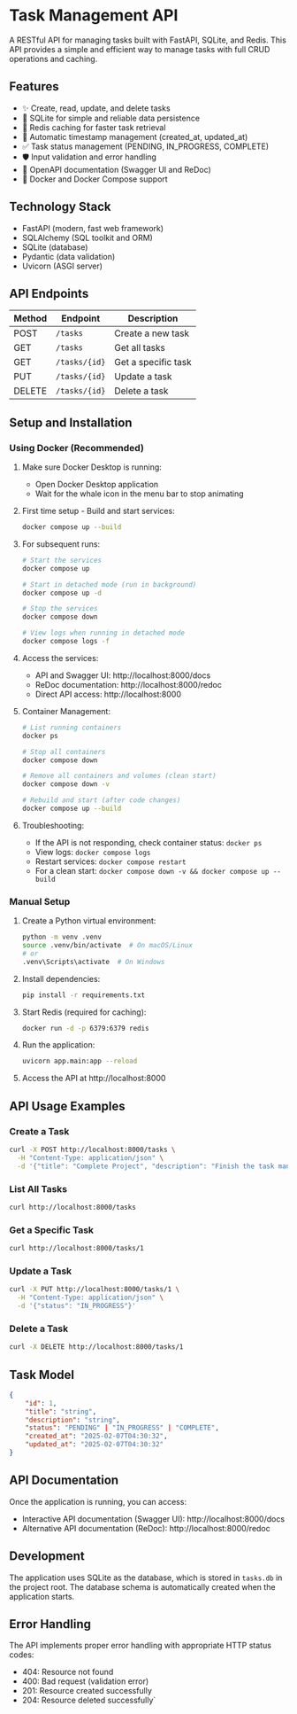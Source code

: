 # Task Management API

A RESTful API for managing tasks built with FastAPI, SQLite, and Redis. This API provides a simple and efficient way to manage tasks with full CRUD operations and caching.

## Features

- ✨ Create, read, update, and delete tasks
- 🎯 SQLite for simple and reliable data persistence
- 🚀 Redis caching for faster task retrieval
- 🔄 Automatic timestamp management (created_at, updated_at)
- ✅ Task status management (PENDING, IN_PROGRESS, COMPLETE)
- 🛡️ Input validation and error handling
- 📝 OpenAPI documentation (Swagger UI and ReDoc)
- 🐳 Docker and Docker Compose support

## Technology Stack

- FastAPI (modern, fast web framework)
- SQLAlchemy (SQL toolkit and ORM)
- SQLite (database)
- Pydantic (data validation)
- Uvicorn (ASGI server)

## API Endpoints

| Method | Endpoint | Description |
|--------|----------|-------------|
| POST | `/tasks` | Create a new task |
| GET | `/tasks` | Get all tasks |
| GET | `/tasks/{id}` | Get a specific task |
| PUT | `/tasks/{id}` | Update a task |
| DELETE | `/tasks/{id}` | Delete a task |

## Setup and Installation

### Using Docker (Recommended)

1. Make sure Docker Desktop is running:
   - Open Docker Desktop application
   - Wait for the whale icon in the menu bar to stop animating

2. First time setup - Build and start services:
   ```bash
   docker compose up --build
   ```

3. For subsequent runs:
   ```bash
   # Start the services
   docker compose up

   # Start in detached mode (run in background)
   docker compose up -d

   # Stop the services
   docker compose down

   # View logs when running in detached mode
   docker compose logs -f
   ```

4. Access the services:
   - API and Swagger UI: http://localhost:8000/docs
   - ReDoc documentation: http://localhost:8000/redoc
   - Direct API access: http://localhost:8000

5. Container Management:
   ```bash
   # List running containers
   docker ps

   # Stop all containers
   docker compose down

   # Remove all containers and volumes (clean start)
   docker compose down -v

   # Rebuild and start (after code changes)
   docker compose up --build
   ```

6. Troubleshooting:
   - If the API is not responding, check container status: `docker ps`
   - View logs: `docker compose logs`
   - Restart services: `docker compose restart`
   - For a clean start: `docker compose down -v && docker compose up --build`

### Manual Setup

1. Create a Python virtual environment:
   ```bash
   python -m venv .venv
   source .venv/bin/activate  # On macOS/Linux
   # or
   .venv\Scripts\activate  # On Windows
   ```

2. Install dependencies:
   ```bash
   pip install -r requirements.txt
   ```

3. Start Redis (required for caching):
   ```bash
   docker run -d -p 6379:6379 redis
   ```

4. Run the application:
   ```bash
   uvicorn app.main:app --reload
   ```

5. Access the API at http://localhost:8000


## API Usage Examples

### Create a Task
```bash
curl -X POST http://localhost:8000/tasks \
  -H "Content-Type: application/json" \
  -d '{"title": "Complete Project", "description": "Finish the task management API", "status": "PENDING"}'
```

### List All Tasks
```bash
curl http://localhost:8000/tasks
```

### Get a Specific Task
```bash
curl http://localhost:8000/tasks/1
```

### Update a Task
```bash
curl -X PUT http://localhost:8000/tasks/1 \
  -H "Content-Type: application/json" \
  -d '{"status": "IN_PROGRESS"}'
```

### Delete a Task
```bash
curl -X DELETE http://localhost:8000/tasks/1
```

## Task Model

```json
{
    "id": 1,
    "title": "string",
    "description": "string",
    "status": "PENDING" | "IN_PROGRESS" | "COMPLETE",
    "created_at": "2025-02-07T04:30:32",
    "updated_at": "2025-02-07T04:30:32"
}
```

## API Documentation

Once the application is running, you can access:
- Interactive API documentation (Swagger UI): http://localhost:8000/docs
- Alternative API documentation (ReDoc): http://localhost:8000/redoc

## Development

The application uses SQLite as the database, which is stored in `tasks.db` in the project root. The database schema is automatically created when the application starts.

## Error Handling

The API implements proper error handling with appropriate HTTP status codes:
- 404: Resource not found
- 400: Bad request (validation error)
- 201: Resource created successfully
- 204: Resource deleted successfully`
